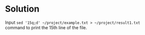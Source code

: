 # Solution

Input `sed '15q;d' ~/project/example.txt > ~/project/result1.txt` command  to print the 15th line of the file.
